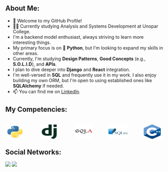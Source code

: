 ## About Me:
- 👋 Welcome to my GitHub Profile!
- :man_student: Currently studying Analysis and Systems Development at Unopar College.
- I'm a backend model enthusiast, always striving to learn more interesting things.
- My primary focus is on 🐍 **Python**, but I'm looking to expand my skills in other areas.
- Currently, I'm studying **Design Patterns**, **Good Concepts** (e.g., **S.O.L.I.D**), and **APIs**.
- I plan to dive deeper into **Django** and **React** integration.
- I'm well-versed in **SQL** and frequently use it in my work. I also enjoy building my own ORM, but I'm open to using established ones like **SQLAlchemy** if needed.
- 📫 You can find me on [LinkedIn](https://www.linkedin.com/in/gilmar-jos%C3%A9-218635143/).

## My Competencies:
<div style="display: inline_block"><br>
  <img align="center" alt="Python" height="45" width="60" src="https://raw.githubusercontent.com/devicons/devicon/master/icons/python/python-original.svg">
  &nbsp;&nbsp;&nbsp;&nbsp;&nbsp;&nbsp;&nbsp;&nbsp;&nbsp;&nbsp;
  <img align="center" alt "Django" height="45" width="60" src="https://raw.githubusercontent.com/devicons/devicon/master/icons/django/django-plain.svg">
  &nbsp;&nbsp;&nbsp;&nbsp;&nbsp;&nbsp;&nbsp;&nbsp;&nbsp;&nbsp;
  <img align="center" alt="SQLAlchemy" height="45" width="60" src="https://raw.githubusercontent.com/devicons/devicon/master/icons/sqlalchemy/sqlalchemy-original.svg">
  &nbsp;&nbsp;&nbsp;&nbsp;&nbsp;&nbsp;&nbsp;&nbsp;&nbsp;&nbsp;
  <img align="center" alt="SQLite" height="45" width="60" src="https://raw.githubusercontent.com/devicons/devicon/master/icons/sqlite/sqlite-original-wordmark.svg">
  &nbsp;&nbsp;&nbsp;&nbsp;&nbsp;&nbsp;&nbsp;&nbsp;&nbsp;&nbsp;
  <img align="center" alt="C++" height="45" width="60" src="https://raw.githubusercontent.com/devicons/devicon/master/icons/cplusplus/cplusplus-original.svg">
</div>

## Social Networks:
<div>
  <a href="mailto:gilmar.neo@gmail.com" target="_blank"><img src="https://img.shields.io/badge/Gmail-D14836?style=for-the-badge&logo=gmail&logoColor=white" target="_blank"></a>
  <a href="https://www.linkedin.com/in/gilmar-jose/" target="_blank"><img src="https://img.shields.io/badge/LinkedIn-0077B5?style=for-the-badge&logo=linkedin&logoColor=white" target="_blank"></a>
</div>
